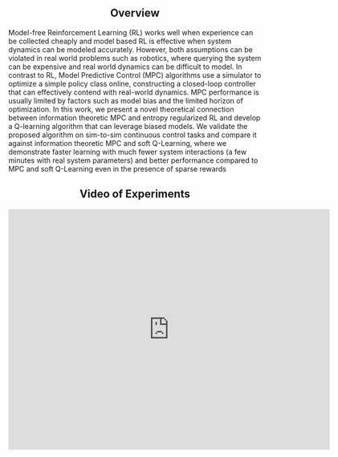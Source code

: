 

## <center> Overview </center>

<p> Model-free Reinforcement Learning (RL) works well when experience can be collected cheaply and model based RL is effective when system dynamics can be modeled accurately. However, both assumptions can be violated in real world problems such as robotics, where querying the system can be expensive and real world dynamics can be difficult to model. In contrast to RL, Model Predictive Control (MPC) algorithms use a simulator to optimize a simple policy class online, constructing a closed-loop controller that can effectively contend with real-world dynamics. MPC performance is usually limited by factors such as model bias and the limited horizon of optimization. In this work, we present a novel theoretical connection between information theoretic MPC and entropy regularized RL and develop a Q-learning algorithm that can leverage biased models. We validate the proposed algorithm on sim-to-sim continuous control tasks and compare it against information theoretic MPC and soft Q-Learning, where we demonstrate faster learning with much fewer system interactions (a few minutes with real system parameters) and better performance compared to MPC and soft Q-Learning even in the presence of sparse rewards </p>



<!-- We present an approach to RL that leverages the complementary properties of model-free reinforcement learning and model-based optimal control. Our proposed method views MPC as a way to simultaneously approximate and optimize a local Q function via simulation, and Q-learning as a way to improve MPC using real-world data. We focus on the paradigm of entropy regularized reinforcement learning where the aim is to learn a stochastic policy that minimizes the cost-to-go as well as KL divergence with respect to a prior policy. This has been explored in RL and Inverse RL for its better sample efficiency and exploratory properties. We discuss how this formulation of reinforcement learning has deep connections to information theoretic stochastic optimal control where the objective is to find control inputs that minimize the cost while staying close to the passive dynamics of the system. This helps in both injecting domain knowledge into the controller as well as mitigating issues caused by over optimizing the biased estimate of the current cost due to model error and the shorter horizon. We explore this connection in depth and derive an infinite horizon information theoretic model predictive control algorithm based on Williams et al. (2017). We test our approach called Model Predictive Q-Learning (MPQ) on simulated continuous control tasks a. </p> -->


## <center> Video of Experiments </center>

<center> <iframe width="640" height="480" src="https://www.youtube.com/embed/OO3obHJEk8w" frameborder="0" allow="accelerometer; autoplay; encrypted-media; gyroscope; picture-in-picture" allowfullscreen></iframe> </center>